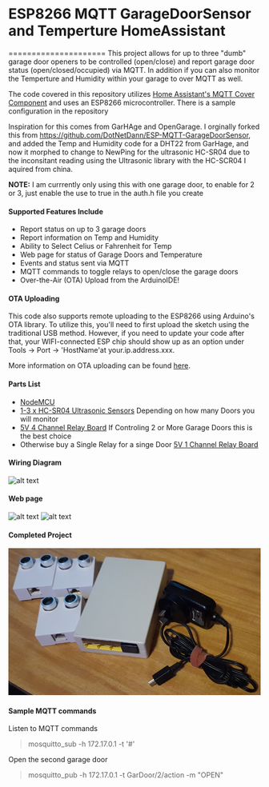 # ESP8266 MQTT GarageDoorSensor and Temperture HomeAssistant
=====================
This project allows for up to  three "dumb" garage door openers to be controlled (open/close) and report garage door status (open/closed/occupied) via MQTT. In addition if you can also monitor the Temperture and Humidity within your garage to over MQTT as well.

The code covered in this repository utilizes [Home Assistant's MQTT Cover Component](https://www.home-assistant.io/components/cover.mqtt/) and uses an ESP8266 microcontroller. There is a sample configuration in the repository

Inspiration for this comes from GarHAge and OpenGarage. I orginally forked this from https://github.com/DotNetDann/ESP-MQTT-GarageDoorSensor, and added the Temp and Humidity code for a DHT22 from GarHage, and now it morphed to change to NewPing for the ultrasonic HC-SR04 due to the inconsitant reading using the Ultrasonic library with the HC-SCR04 I aquired from china.

**NOTE:** I am currrently only using this with one garage door, to enable for 2 or 3, just enable the use to true in the auth.h file you create

#### Supported Features Include
- Report status on up to 3 garage doors
- Report information on Temp and Humidity
- Ability to Select Celius or Fahrenheit for Temp
- Web page for status of Garage Doors and Temperature
- Events and status sent via MQTT
- MQTT commands to toggle relays to open/close the garage doors
- Over-the-Air (OTA) Upload from the ArduinoIDE!


#### OTA Uploading
This code also supports remote uploading to the ESP8266 using Arduino's OTA library. To utilize this, you'll need to first upload the sketch using the traditional USB method. However, if you need to update your code after that, your WIFI-connected ESP chip should show up as an option under Tools -> Port -> 'HostName'at your.ip.address.xxx. 

More information on OTA uploading can be found [here](http://esp8266.github.io/Arduino/versions/2.0.0/doc/ota_updates/ota_updates.html). 


#### Parts List
- [NodeMCU](https://www.amazon.com/HiLetgo-Version-NodeMCU-Internet-Development/dp/B010O1G1ES/)
- [1-3 x HC-SR04 Ultrasonic Sensors]() Depending on how many Doors you will monitor
- [5V 4 Channel Relay Board](https://www.ebay.com./sch/i.html?_from=R40&_trksid=p2380057.m570.l1313.TR0.TRC0.H0.X5V+4+Channel+Relay+Board.TRS0&_nkw=5V+4+Channel+Relay+Board&_sacat=0) If Controling 2 or More Garage Doors this is the best choice
- Otherwise buy a Single Relay for a singe Door
	[5V 1 Channel Relay Board](https://www.ebay.com./sch/i.html?_from=R40&_trksid=p2380057.m570.l1313.TR0.TRC0.H0.X5V+1+Channel+Relay+Board.TRS0&_nkw=5V+1+Channel+Relay+Board&_sacat=0)

#### Wiring Diagram
![alt text](https://github.com/iceman73/ESP-MQTT-GarageDoorSensor/blob/master/Wiring%20Diagram.png?raw=true "Wiring Diagram")


#### Web page
![alt text](https://github.com/iceman73/ESP-MQTT-GarageDoorSensor/blob/dev/Webpage-with-Temp.png?raw=true "Web Page with Temp")
![alt text](https://github.com/iceman73/ESP-MQTT-GarageDoorSensor/blob/master/WebpageStatus.png?raw=true "Webpage Status")


#### Completed Project
![alt text](https://github.com/DotNetDann/ESP-MQTT-GarageDoorSensor/blob/master/CompletedProject.jpg?raw=true "Completed Project")


#### Sample MQTT commands
Listen to MQTT commands
> mosquitto_sub -h 172.17.0.1 -t '#'

Open the second garage door
> mosquitto_pub -h 172.17.0.1 -t GarDoor/2/action -m "OPEN"

